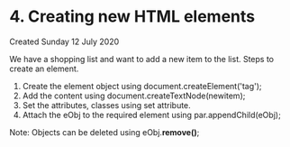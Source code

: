 # 4. Creating new HTML elements
Created Sunday 12 July 2020

We have a shopping list and want to add a new item to the list.
Steps to create an element.

1. Create the element object using document.createElement('tag');
2. Add the content using document.createTextNode(newitem);
3. Set the attributes, classes using set attribute.
4. Attach the eObj to the required element using par.appendChild(eObj);


Note: Objects can be deleted using eObj.**remove()**;